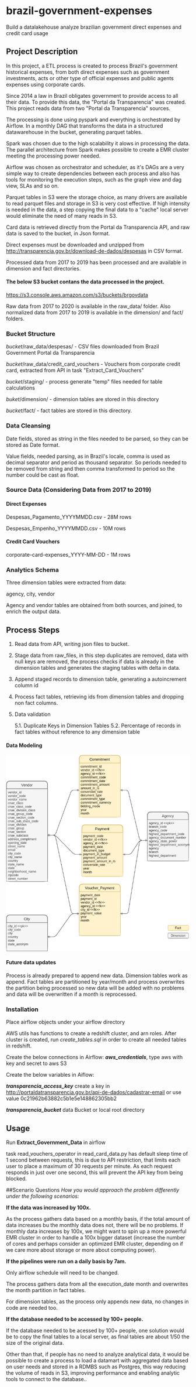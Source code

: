 # brazil-government-expenses
Build a datalakehouse analyze brazilian government direct expenses and credit card usage

## Project Description

In this project, a ETL process is created to process Brazil's government historical expenses, from both direct expenses
such as government investments, acts or other type of official expenses and public agents expenses using corporate cards.

Since 2014 a law in Brazil obligates government to provide access to all their data. To provide this data, the "Portal da Transparencia" was created.
This project reads data from two "Portal da Transparencia" sources.

The processing is done using pyspark and everything is orchestrated by Airflow. In a monthly DAG that transforms 
the data in a structured datawarehouse in the bucket, generating parquet tables.

Spark was chosen due to the high scalability it alows in processing the data.
The parallel architecture from Spark makes possible to create a EMR cluster meeting the processing power needed.

Airflow was chosen as orchestrator and scheduler, as it's DAGs are a very simple way to create dependencies between each process
and also has tools for monitoring the execution steps, such as the graph view and dag view, SLAs and so on.

Parquet tables in S3 were the storage choice, as many drivers are available to read parquet files and storage in S3 is very cost effective.
If high intensity is needed in the data, a step copying the final data to a "cache" local server would eliminate the need of
many reads in S3. 

Card data is retrieved directly from the Portal da Transparencia API, and raw data is saved to the bucket, in Json format.

Direct expenses must be downloaded and unzipped from http://transparencia.gov.br/download-de-dados/despesas
in CSV format.   

Processed data from 2017 to 2019 has been processed and are available in dimension and fact directories.

#### The below S3 bucket contans the data processed in the project.

https://s3.console.aws.amazon.com/s3/buckets/brgovdata

Raw data from 2017 to 2020 is available in the raw_data/ folder.
Also normalized data from 2017 to 2019 is available in the dimension/ and fact/ folders.

### Bucket Structure
*bucket*/raw_data/despesas/ - CSV files downloaded from Brazil Government Portal da Transparencia

*bucket*/raw_data/credit_card_vouchers - Vouchers from corporate credit card, extracted from API in task "Extract_Card_Vouchers"

*bucket*/staging/ - process generate "temp" files needed for table calculations

*buket*/dimension/ - dimension tables are stored in this directory

*bucket*/fact/ - fact tables are stored in this directory.

### Data Cleansing
Date fields, stored as string in the files needed to be parsed, so they can be stored as Date format.

Value fields, needed parsing, as in Brazil's locale, comma is used as decimal separator and period as thousand separator.
So periods needed to be removed from string and then comma transformed to period so the number could be cast as float.

### Source Data (Considering Data from 2017 to 2019)
#### Direct Expenses 
Despesas_Pagamento_YYYYMMDD.csv - 28M rows

Despesas_Empenho_YYYYMMDD.csv - 10M rows

#### Credit Card Vouchers
corporate-card-expenses_YYYY-MM-DD - 1M rows

### Analytics Schema
Three dimension tables were extracted from data:

agency, city, vendor

Agency and vendor tables are obtained from both sources,
and joined, to enrich the output data. 

## Process Steps
1. Read data from API, writing json files to bucket.
    
2. Stage data from raw_files, in this step duplicates are removed, 
data with null keys are removed, the process checks if 
data is already in the dimension tables and generates the staging tables with delta in data.

3. Append staged records to dimension table, generating a autoincrement column id

4. Process fact tables, retrieving ids from dimension tables and dropping non fact columns.

5. Data validation

   5.1. Duplicate Keys in Dimension Tables
   5.2. Percentage of records in fact tables without reference to any dimension table
   
#### Data Modeling

![Diagram](https://github.com/marcel-luchi/brazil-government-expenses/blob/master/diagram.png)   

#### Future data updates
Process is already prepared to append new data.
Dimension tables work as append.
Fact tables are partitioned by year/month and process overwrites the partition being processed
so new data will be added with no problems and data will be overwritten if a month is reprocessed.


### Installation

Place airflow objects under your airflow directory

AWS utils has functions to create a redshift cluster, and arn roles.
After cluster is created, run *create_tables.sql* in order to create
all needed tables in redshift.

Create the below connections in Airflow:
**_aws_credentials_**, type aws with key and secret to aws S3

Create the below variables in Aiflow:

**_transparencia_access_key_** create a key in http://portaldatransparencia.gov.br/api-de-dados/cadastrar-email
or use value 0c21962b63882c5b1e5e148862305bb2

**_transparencia_bucket_** data Bucket or local root directory 


## Usage

Run **Extract_Government_Data** in airflow

task read_vouchers_operator in read_card_data.py has default sleep time of 1 second between
requests, this is due to API restriction, that limits each user to place a maximum of 30 requests
per minute. As each request responds in just over one second, this will prevent the API key from 
being blocked.


##Scenario Questions
*How you would approach the problem differently under the following scenarios:*

**If the data was increased by 100x.**

As the process gathers data based on a monthly basis, if the total amount of data increases bu the monthly data does not, there will be no problems.
If monthly data increases by 100x, we might want to spin up a more powerful EMR cluster in order to handle a 100x bigger dataset (increase the number of cores and perhaps consider an optimized EMR cluster, depending on if we care more about storage or more about computing power).

**If the pipelines were run on a daily basis by 7am.**

Only airflow schedule will need to be changed.

The process gathers data from all the execution_date month and overwrites the month partition in fact tables.

For dimension tables, as the process only appends new data, no changes in code are needed too.

**If the database needed to be accessed by 100+ people.**

If the database needed to be acessed by 100+ people, one solution would be to 
copy the final tables to a local server, as final tables are about 1/50 the size of the original data.

Other than that, if people has no need to analyze analytical data, it would be possible to create a process to load a datamart
with aggregated data based on user needs and stored in a RDMBS such as Postgres, this way reducing the volume of reads in S3,
improving performance and enabling analytic tools to connect to the database..